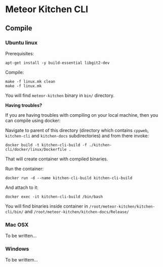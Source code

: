 # Meteor Kitchen CLI

## Compile

### Ubuntu linux

Prerequisites:

```
apt-get install -y build-essential libgit2-dev
```

Compile:

```
make -f linux.mk clean
make -f linux.mk
```

You will find `meteor-kitchen` binary in `bin/` directory.


**Having troubles?**

If you are having troubles with compiling on your local machine, then you can compile using docker:

Navigate to parent of this directory (directory which contains `cppweb`, `kitchen-cli` and `kitchen-docs` subdirectories) and from there invoke:

```
docker build -t kitchen-cli-build -f ./kitchen-cli/docker/linux/Dockerfile .
```

That will create container with compiled binaries.

Run the container:

```
docker run -d --name kitchen-cli-build kitchen-cli-build
```

And attach to it:

```
docker exec -it kitchen-cli-build /bin/bash
```

You will find binaries inside container in `/root/meteor-kitchen/kitchen-cli/bin/` and `/root/meteor-kitchen/kitchen-docs/Release/`


### Mac OSX

To be written...


### Windows

To be writtem...

